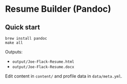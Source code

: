 # Resume Builder (Pandoc)

## Quick start
```
brew install pandoc
make all
```

Outputs:
- `output/Joe-Flack-Resume.html`
- `output/Joe-Flack-Resume.docx`

Edit content in `content/` and profile data in `data/meta.yml`.
